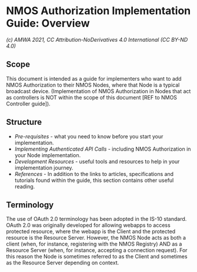 # NMOS Authorization Implementation Guide: Overview
_(c) AMWA 2021, CC Attribution-NoDerivatives 4.0 International (CC BY-ND 4.0)_

## Scope
This document is intended as a guide for implementers who want to add NMOS Authorization to their NMOS Nodes, where that Node is a typical broadcast device. (Implementation of NMOS Authorization in Nodes that act as controllers is NOT within the scope of this document [REF to NMOS Controller guide]).
## Structure

 - _Pre-requisites_ - what you need to know before you start your implementation.
 - _Implementing Authenticated API Calls_ - including NMOS Authorization in your Node implementation.
 - _Development Resources_ - useful tools and resources to help in your implementation journey. 
- _References_ - In addition to the links to articles, specifications and tutorials found within the guide, this section contains other useful reading.
 
## Terminology
 The use of OAuth 2.0 terminology has been adopted in the IS-10 standard. OAuth 2.0 was originally developed for allowing webapps to access protected resource, where the webapp is the Client and the protected resource is the Resource Server.  However, the NMOS Node acts as both a client (when, for instance, registering with the NMOS Registry) AND as a Resource Server (when, for instance, accepting a connection request).  For this reason the Node is sometimes referred to as the Client and sometimes as the Resource Server depending on context.
<!--stackedit_data:
eyJkaXNjdXNzaW9ucyI6eyJiQ3h3UHdEYTV1SDJmaXRDIjp7In
N0YXJ0Ijo5MDgsImVuZCI6MTQ1NCwidGV4dCI6IlRoZSB1c2Ug
b2YgT0F1dGggMi4wIHRlcm1pbm9sb2d5IGhhcyBiZWVuIGFkb3
B0ZWQgaW4gdGhlIElTLTEwIHN0YW5kYXJkLiBPQXV0aOKApiJ9
fSwiY29tbWVudHMiOnsieVVQVVY3QVVKUnozNUtoUSI6eyJkaX
NjdXNzaW9uSWQiOiJiQ3h3UHdEYTV1SDJmaXRDIiwic3ViIjoi
Z2g6NjQ0MTAxMTkiLCJ0ZXh0IjoiSXMgdGhpcyBhY2N1cmF0ZT
8gQW5kIHJlYXNvbmFibGU/IiwiY3JlYXRlZCI6MTYxMjg2ODQ1
NDk1MX19LCJoaXN0b3J5IjpbMjYzNTc5ODM0XX0=
-->